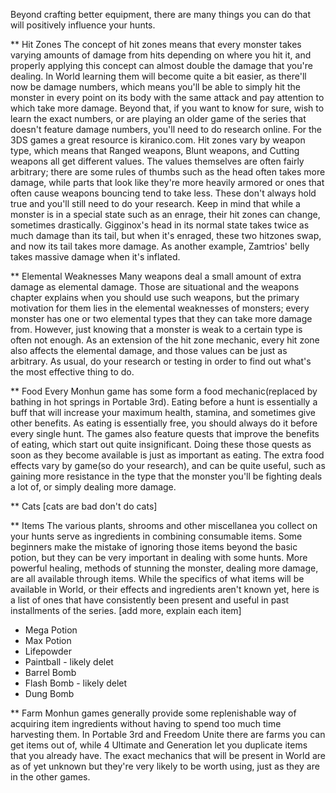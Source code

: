 Beyond crafting better equipment, there are many things you can do that will positively influence your hunts.

** Hit Zones
The concept of hit zones means that every monster takes varying amounts of damage from hits depending on where you hit it, and properly applying this concept can almost double the damage that you're dealing. In World learning them will become quite a bit easier, as there'll now be damage numbers, which means you'll be able to simply hit the monster in every point on its body with the same attack and pay attention to which take more damage.
Beyond that, if you want to know for sure, wish to learn the exact numbers, or are playing an older game of the series that doesn't feature damage numbers, you'll need to do research online. For the 3DS games a great resource is kiranico.com.
Hit zones vary by weapon type, which means that Ranged weapons, Blunt weapons, and Cutting weapons all get different values. The values themselves are often fairly arbitrary; there are some rules of thumbs such as the head often takes more damage, while parts that look like they're more heavily armored or ones that often cause weapons bouncing tend to take less. These don't always hold true and you'll still need to do your research.
Keep in mind that while a monster is in a special state such as an enrage, their hit zones can change, sometimes drastically. Gigginox's head in its normal state takes twice as much damage than its tail, but when it's enraged, these two hitzones swap, and now its tail takes more damage. As another example, Zamtrios' belly takes massive damage when it's inflated.

** Elemental Weaknesses
Many weapons deal a small amount of extra damage as elemental damage. Those are situational and the weapons chapter explains when you should use such weapons, but the primary motivation for them lies in the elemental weaknesses of monsters; every monster has one or two elemental types that they can take more damage from. However, just knowing that a monster is weak to a certain type is often not enough. As an extension of the hit zone mechanic, every hit zone also affects the elemental damage, and those values can be just as arbitrary. As usual, do your research or testing in order to find out what's the most effective thing to do.

** Food
Every Monhun game has some form a food mechanic(replaced by bathing in hot springs in Portable 3rd). Eating before a hunt is essentially a buff that will increase your maximum health, stamina, and sometimes give other benefits. As eating is essentially free, you should always do it before every single hunt.
The games also feature quests that improve the benefits of eating, which start out quite insignificant. Doing these those quests as soon as they become available is just as important as eating.
The extra food effects vary by game(so do your research), and can be quite useful, such as gaining more resistance in the type that the monster you'll be fighting deals a lot of, or simply dealing more damage.

** Cats
[cats are bad don't do cats]

** Items
The various plants, shrooms and other miscellanea you collect on your hunts serve as ingredients in combining consumable items. Some beginners make the mistake of ignoring those items beyond the basic potion, but they can be very important in dealing with some hunts. More powerful healing, methods of stunning the monster, dealing more damage, are all available through items. While the specifics of what items will be available in World, or their effects and ingredients aren't known yet, here is a list of ones that have consistently been present and useful in past installments of the series.
[add more, explain each item]
* Mega Potion
* Max Potion
* Lifepowder
* Paintball - likely delet
* Barrel Bomb
* Flash Bomb - likely delet
* Dung Bomb

** Farm
Monhun games generally provide some replenishable way of acquiring item ingredients without having to spend too much time harvesting them. In Portable 3rd and Freedom Unite there are farms you can get items out of, while 4 Ultimate and Generation let you duplicate items that you already have. The exact mechanics that will be present in World are as of yet unknown but they're very likely to be worth using, just as they are in the other games.

